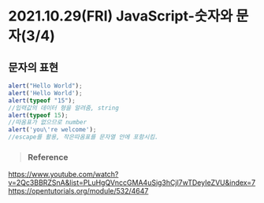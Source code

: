 # 2021.10.29(FRI) JavaScript-숫자와 문자(3/4)
## 문자의 표현

```javascript
alert("Hello World");
alert('Hello World');
alert(typeof "15");
//입력값의 데이터 형을 알려줌, string
alert(typeof 15);
//따옴표가 없으므로 number
alert('you\'re welcome');
//escape를 활용, 작은따옴표를 문자열 안에 포함시킴.
```

>### Reference

<https://www.youtube.com/watch?v=2Qc3BBRZSnA&list=PLuHgQVnccGMA4uSig3hCjl7wTDeyIeZVU&index=7>
<https://opentutorials.org/module/532/4647>


